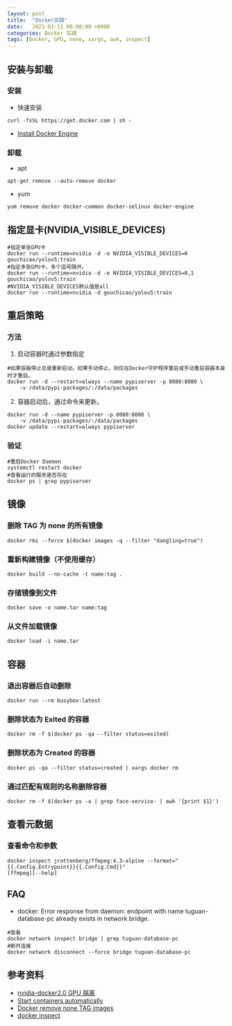 ```yaml
---
layout: post
title:  "Docker实践"
date:   2021-01-11 00:00:00 +0800
categories: Docker 实践
tags: [Docker, GPU, none, xargs, awk, inspect]
---
```


## 安装与卸载
### 安装
* 快速安装
```shell
curl -fsSL https://get.docker.com | sh -
```

* [Install Docker Engine](https://docs.docker.com/engine/install/)

### 卸载
* apt
```shell
apt-get remove --auto-remove docker
```

* yum
```shell
yum remove docker docker-common docker-selinux docker-engine
```

## 指定显卡(NVIDIA_VISIBLE_DEVICES)
```shell
#指定单张GPU卡
docker run --runtime=nvidia -d -e NVIDIA_VISIBLE_DEVICES=0 gouchicao/yolov5:train
#指定多张GPU卡，多个逗号隔开。
docker run --runtime=nvidia -d -e NVIDIA_VISIBLE_DEVICES=0,1 gouchicao/yolov5:train
#NVIDIA_VISIBLE_DEVICES默认值是all
docker run --runtime=nvidia -d gouchicao/yolov5:train
```

## 重启策略
### 方法
1. 启动容器时通过参数指定
```shell
#如果容器停止总是重新启动。如果手动停止，则仅在Docker守护程序重启或手动重启容器本身时才重启。 
docker run -d --restart=always --name pypiserver -p 8080:8080 \
    -v /data/pypi-packages/:/data/packages
```

2. 容器启动后，通过命令来更新。
```shell
docker run -d --name pypiserver -p 8080:8080 \
    -v /data/pypi-packages/:/data/packages
docker update --restart=always pypiserver
```

### 验证
```shell
#重启Docker Daemon
systemctl restart docker
#查看运行的服务是否存在
docker ps | grep pypiserver
```

## 镜像
### 删除 TAG 为 none 的所有镜像
```shell
docker rmi --force $(docker images -q --filter "dangling=true")
```

### 重新构建镜像（不使用缓存）
```shell
docker build --no-cache -t name:tag . 
```

### 存储镜像到文件
```shell
docker save -o name.tar name:tag
```

### 从文件加载镜像
```shell
docker load -i name.tar
```

## 容器
### 退出容器后自动删除
```shell
docker run --rm busybox:latest
```

### 删除状态为 Exited 的容器
```shell
docker rm -f $(docker ps -qa --filter status=exited)
```

### 删除状态为 Created 的容器
```shell
docker ps -qa --filter status=created | xargs docker rm
```

### 通过匹配有规则的名称删除容器
```shell
docker rm -f $(docker ps -a | grep face-service- | awk '{print $1}')
```

## 查看元数据
### 查看命令和参数
```shell
docker inspect jrottenberg/ffmpeg:4.3-alpine --format="{{.Config.Entrypoint}}{{.Config.Cmd}}"
[ffmpeg][--help]
```

## FAQ
* docker: Error response from daemon: endpoint with name tuguan-database-pc already exists in network bridge.
```shell
#查看
docker network inspect bridge | grep tuguan-database-pc
#断开连接
docker network disconnect --force bridge tuguan-database-pc
```

## 参考资料
* [nvidia-docker2.0 GPU 隔离](https://ld246.com/article/1511781062916)
* [Start containers automatically](https://docs.docker.com/config/containers/start-containers-automatically/)
* [Docker remove none TAG images](https://stackoverflow.com/questions/33913020/docker-remove-none-tag-images)
* [docker inspect](https://docs.docker.com/engine/reference/commandline/inspect/)
